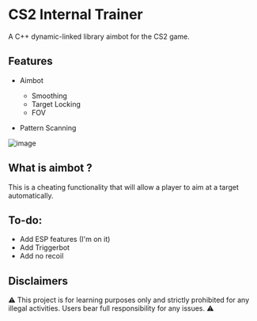 # CS2 Internal Trainer
A C++ dynamic-linked library aimbot for the CS2 game.

## Features
- Aimbot 
	- Smoothing
	- Target Locking
	- FOV

- Pattern Scanning

![image](https://github.com/kalvin-eliazord/CS2_Internal_Trainer/assets/61147281/6911e01d-a715-49c6-8523-35b723e3efa1)

## What is aimbot ?
This is a cheating functionality that will allow a player to aim at a target automatically.

## To-do:
- Add ESP features (I'm on it)
- Add Triggerbot
- Add no recoil


## Disclaimers
⚠️ This project is for learning purposes only and strictly prohibited for any illegal activities. Users bear full responsibility for any issues. ⚠️
